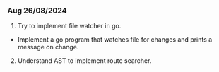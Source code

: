 ### Aug 26/08/2024

1) Try to implement file watcher in go.
  - Implement a go program that watches file for changes and prints a message on change.
2) Understand AST to implement route searcher. 